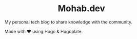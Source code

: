 <h1 align="center">Mohab.dev</h1>

My personal tech blog to share knowledge with the community.

Made with ♥ using Hugo & Hugoplate.
